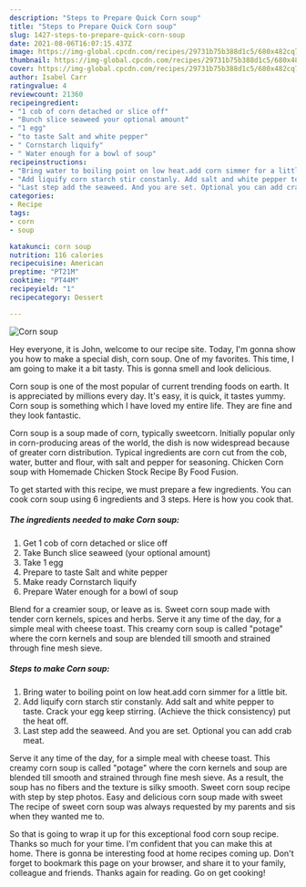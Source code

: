 ```yaml
---
description: "Steps to Prepare Quick Corn soup"
title: "Steps to Prepare Quick Corn soup"
slug: 1427-steps-to-prepare-quick-corn-soup
date: 2021-08-06T16:07:15.437Z
image: https://img-global.cpcdn.com/recipes/29731b75b388d1c5/680x482cq70/corn-soup-recipe-main-photo.jpg
thumbnail: https://img-global.cpcdn.com/recipes/29731b75b388d1c5/680x482cq70/corn-soup-recipe-main-photo.jpg
cover: https://img-global.cpcdn.com/recipes/29731b75b388d1c5/680x482cq70/corn-soup-recipe-main-photo.jpg
author: Isabel Carr
ratingvalue: 4
reviewcount: 21360
recipeingredient:
- "1 cob of corn detached or slice off"
- "Bunch slice seaweed your optional amount"
- "1 egg"
- "to taste Salt and white pepper"
- " Cornstarch liquify"
- " Water enough for a bowl of soup"
recipeinstructions:
- "Bring water to boiling point on low heat.add corn simmer for a little bit."
- "Add liquify corn starch stir constanly. Add salt and white pepper to taste. Crack your egg keep stirring. (Achieve the thick consistency) put the heat off."
- "Last step add the seaweed. And you are set. Optional you can add crab meat."
categories:
- Recipe
tags:
- corn
- soup

katakunci: corn soup 
nutrition: 116 calories
recipecuisine: American
preptime: "PT21M"
cooktime: "PT44M"
recipeyield: "1"
recipecategory: Dessert

---
```



![Corn soup](https://img-global.cpcdn.com/recipes/29731b75b388d1c5/680x482cq70/corn-soup-recipe-main-photo.jpg)

Hey everyone, it is John, welcome to our recipe site. Today, I'm gonna show you how to make a special dish, corn soup. One of my favorites. This time, I am going to make it a bit tasty. This is gonna smell and look delicious.

Corn soup is one of the most popular of current trending foods on earth. It is appreciated by millions every day. It's easy, it is quick, it tastes yummy. Corn soup is something which I have loved my entire life. They are fine and they look fantastic.

Corn soup is a soup made of corn, typically sweetcorn. Initially popular only in corn-producing areas of the world, the dish is now widespread because of greater corn distribution. Typical ingredients are corn cut from the cob, water, butter and flour, with salt and pepper for seasoning. Chicken Corn soup with Homemade Chicken Stock Recipe By Food Fusion.


To get started with this recipe, we must prepare a few ingredients. You can cook corn soup using 6 ingredients and 3 steps. Here is how you cook that.

<!--inarticleads1-->

##### The ingredients needed to make Corn soup:

1. Get 1 cob of corn detached or slice off
1. Take Bunch slice seaweed (your optional amount)
1. Take 1 egg
1. Prepare to taste Salt and white pepper
1. Make ready  Cornstarch liquify
1. Prepare  Water enough for a bowl of soup


Blend for a creamier soup, or leave as is. Sweet corn soup made with tender corn kernels, spices and herbs. Serve it any time of the day, for a simple meal with cheese toast. This creamy corn soup is called &#34;potage&#34; where the corn kernels and soup are blended till smooth and strained through fine mesh sieve. 

<!--inarticleads2-->

##### Steps to make Corn soup:

1. Bring water to boiling point on low heat.add corn simmer for a little bit.
1. Add liquify corn starch stir constanly. Add salt and white pepper to taste. Crack your egg keep stirring. (Achieve the thick consistency) put the heat off.
1. Last step add the seaweed. And you are set. Optional you can add crab meat.


Serve it any time of the day, for a simple meal with cheese toast. This creamy corn soup is called &#34;potage&#34; where the corn kernels and soup are blended till smooth and strained through fine mesh sieve. As a result, the soup has no fibers and the texture is silky smooth. Sweet corn soup recipe with step by step photos. Easy and delicious corn soup made with sweet The recipe of sweet corn soup was always requested by my parents and sis when they wanted me to. 

So that is going to wrap it up for this exceptional food corn soup recipe. Thanks so much for your time. I'm confident that you can make this at home. There is gonna be interesting food at home recipes coming up. Don't forget to bookmark this page on your browser, and share it to your family, colleague and friends. Thanks again for reading. Go on get cooking!
